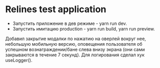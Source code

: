 # Relines test application

- Запустить приложение в дев режиме - yarn run dev.
- Запустить имитацию production - yarn run build, yarn run preview.

Добавил закрытие модалки по нажатию на оверлей вокруг нее, небольшую мобильную версию, оповещения пользователя об успешном вознаграждении/бане слева внизу экрана (они сами закрываются в течение 7 секунд). Для логирования сделал хук useLogger().
